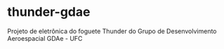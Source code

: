 # thunder-gdae
Projeto de eletrônica do foguete Thunder do Grupo de Desenvolvimento Aeroespacial GDAe - UFC
